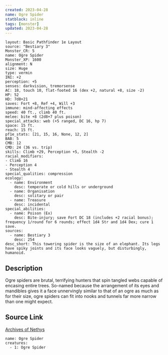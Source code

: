 ```yaml
---
created: 2023-04-28
name: Ogre Spider
statblock: inline
tags: [monster]
updated: 2023-04-28
---
```

```statblock
layout: Basic Pathfinder 1e Layout
source: "Bestiary 3"
Monster_CR: 5
name: Ogre Spider
Monster_XP: 1600
alignment: N
size: Huge
type: vermin
INI: +2
perception: +5
senses: darkvision, tremorsense
AC: 18, touch 10, flat-footed 16 (dex +2, natural +8, size -2)
HP: 52
HD: 7d8+21
saves: Fort +8, Ref +4, Will +3
immune: mind-affecting effects
speed: 40 ft., climb 40 ft.
melee: bite +8 (2d8+7 plus poison)
special_attacks: web (+5 ranged, DC 16, hp 7)
space: 15 ft.
reach: 15 ft.
pf1e_stats: [21, 15, 16, None, 12, 2]
BAB: 5
CMB: 12
CMD: 24 (36 vs. trip)
skills: Climb +29, Perception +5, Stealth -2
racial_modifiers:
- Climb 16
- Perception 4
- Stealth 4
special_qualities: compression
ecology:
  - name: Environment
    desc: temperate or cold hills or underground
  - name: Organisation
    desc: solitary or pair
  - name: Treasure
    desc: incidental
special_abilities:
  - name: Poison (Ex)
    desc: Bite-injury; save Fort DC 18 (includes +2 racial bonus); frequency 1/round for 6 rounds; effect 1d4 Str and 1d4 Dex; cure 1 save.
sources:
  - name: Bestiary 3
    desc: 254
desc_short: This towering spider is the size of an elephant. Its legs have spiky joints and its face looks vaguely, but disturbingly, humanoid.
```
## Description
Ogre spiders are brutal, terrifying hunters that spin tangled webs capable of encasing entire trees. So-named because the arrangement of its eyes and mandibles gives it a face unnervingly similar to that of an ogre as much as for their size, ogre spiders can fit into nooks and tunnels far more narrow than one might expect.
## Source Link
[Archives of Nethys](https://aonprd.com/MonsterDisplay.aspx?ItemName=Ogre%20Spider)
```encounter-table
name: Ogre Spider
creatures:
  - 1: Ogre Spider
```
